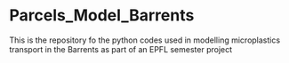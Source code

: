 # Parcels_Model_Barrents
This is the repository fo the python codes used in modelling microplastics transport in the Barrents as part of an EPFL semester project
